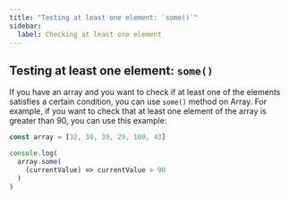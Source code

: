 ```yaml
---
title: "Testing at least one element: `some()`"
sidebar:
  label: Checking at least one element
---
```


## Testing at least one element: `some()`

If you have an array and you want to check if at least one of the elements satisfies a certain condition, you can use `some()` method on Array.
For example, if you want to check that at least one element of the array is greater than 90, you can use this example:

```js
const array = [32, 30, 39, 29, 100, 43]

console.log(
  array.some(
    (currentValue) => currentValue > 90
  )
)
```